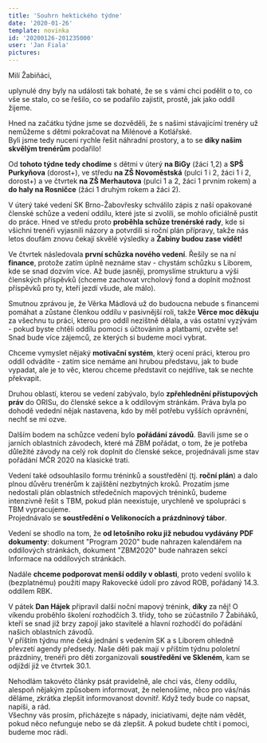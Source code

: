 ```yaml
---
title: 'Souhrn hektického týdne'
date: '2020-01-26'
template: novinka
id: '20200126-201235000'
user: 'Jan Fiala'
pictures:
---
```

Milí Žabiňáci,

uplynulé dny byly na události tak bohaté, že se s vámi chci podělit o to, co vše se stalo, co se řešilo, co se podařilo zajistit, prostě, jak jako oddíl žijeme.

Hned na začátku týdne jsme se dozvěděli, že s našimi stávajícímí trenéry už nemůžeme s dětmi pokračovat na Milénové a Kotlářské.  
Byli jsme tedy nuceni rychle řešit náhradní prostory, a to se **díky našim skvělým trenérům** podařilo!

Od **tohoto týdne tedy chodíme** s dětmi v úterý **na BiGy** (žáci 1,2) a **SPŠ Purkyňova** (dorost+), ve středu **na ZŠ Novoměstská** (pulci 1 i 2, žáci 1 i 2, dorost+) a ve čtvrtek **na ZŠ Merhautova** (pulci 1 a 2, žáci 1 prvním rokem) a **do haly na Rosničce** (žáci 1 druhým rokem a žáci 2).

V úterý také vedení SK Brno-Žabovřesky schválilo zápis z naší opakované členské schůze a vedení oddílu, které jste si zvolili, se mohlo oficiálně pustit do práce. Hned ve středu proto **proběhla schůze trenérské rady**, kde si všichni trenéři vyjasnili názory a potvrdili si roční plán přípravy, takže nás letos doufám znovu čekají skvělé výsledky a **Žabiny budou zase vidět!**

Ve čtvrtek následovala **první schůzka nového vedení**. Řešily se na ní **finance**, protože zatím úplně neznáme stav - chystám schůzku s Liborem, kde se snad dozvím více. Až bude jasněji, promyslíme strukturu a výši členských příspěvků (chceme zachovat vrcholový fond a doplnit možnost příspěvků pro ty, kteří jezdí všude, ale málo).

Smutnou zprávou je, že Věrka Mádlová už do budoucna nebude s financemi pomáhat a zůstane členkou oddílu v pasivnější roli, takže **Věrce moc děkuju** za všechnu tu práci, kterou pro oddíl nezištně dělala, a vás ostatní vyzývám - pokud byste chtěli oddílu pomoci s účtováním a platbami, ozvěte se!  
Snad bude více zájemců, ze kterých si budeme moci vybrat.

Chceme vymyslet nějaký **motivační systém**, který ocení práci, kterou pro oddíl odvádíte - zatím sice nemáme ani hrubou představu, jak to bude vypadat, ale je to věc, kterou chceme představit co nejdříve, tak se nechte překvapit.

Druhou oblastí, kterou se vedení zabývalo, bylo **zpřehlednění přístupových práv** do ORISu, do členské sekce a k oddílovým stránkám. Práva byla po dohodě vedední nějak nastavena, kdo by měl potřebu vyšších oprávnění, nechť se mi ozve.

Dalším bodem na schůzce vedení bylo **pořádání závodů**. Bavili jsme se o jarních oblastních závodech, které má ZBM pořádat, o tom, že je potřeba důležité závody na celý rok doplnit do členské sekce, projednávali jsme stav pořádání MČR 2020 na klasické trati.

Vedení také odsouhlasilo formu tréninků a soustředění (tj. **roční plán**) a dalo plnou důvěru trenérům k zajištění nezbytných kroků. Prozatím jsme nedostali plán oblastních středečních mapových tréninků, budeme intenzivně řešit s TBM, pokud plán neexistuje, urychleně ve spolupráci s TBM vypracujeme.  
Projednávalo se **soustředění o Velikonocích a prázdninový tábor**.

Vedení se shodlo na tom, že **od letošního roku již nebudou vydávány PDF dokumenty**: dokument "Program 2020" bude nahrazen kalendářem na oddílových stránkách, dokument "ZBM2020" bude nahrazen sekcí Informace na oddílových stránkách.

Nadále **chceme podporovat menší oddíly v oblasti**, proto vedení svolilo k (bezplatnému) použití mapy Rakovecké údolí pro závod ROB, pořádaný 14.3. oddílem RBK.

V pátek **Dan Hájek** připravil další noční mapový trénink, **díky** za něj! O víkendu proběhlo školení rozhodčích 3. třídy, toho se zúčastnilo 7 Žabiňáků, kteří se snad již brzy zapojí jako stavitelé a hlavní rozhodčí do pořádání našich oblastních závodů.  
V příštím týdnu mne čeká jednání s vedením SK a s Liborem ohledně převzetí agendy předsedy. Naše děti pak mají v příštím týdnu pololetní prázdniny, trenéři pro děti zorganizovali **soustředění ve Skleném**, kam se odjíždí již ve čtvrtek 30.1.

Nehodlám takovéto články psát pravidelně, ale chci vás, členy oddílu, alespoň nějakým způsobem informovat, že nelenošíme, něco pro vás/nás děláme, zkrátka zlepšit informovanost dovnitř. Když tedy bude co napsat, napíši, a rád.  
Všechny vás prosím, přicházejte s nápady, iniciativami, dejte nám vědět, pokud něco nefunguje nebo se dá zlepšit. A pokud budete chtít i pomoci, budeme moc rádi.
